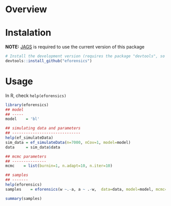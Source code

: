 Overview
========

Instalation
===========

**NOTE:** [JAGS](https://sourceforge.net/projects/mcmc-jags/) is
required to use the current version of this package

``` {.r .rundoc-block rundoc-language="R" rundoc-exports="code"}
# Install the development version (requires the package "devtools", so install it first if it is not installed already)
devtools::install_github("eforensics")
```

Usage
=====

In R, check `help(eforensics)`

``` {.r .rundoc-block rundoc-language="R" rundoc-exports="code"}
library(eforensics)
## model
## -----
model    = 'bl'

## simulating data and parameters
## ------------------------------
help(ef_simulateData)
sim_data = ef_simulateData(n=7000, nCov=1, model=model)
data     = sim_data$data

## mcmc parameters
## ---------------
mcmc    = list(burnin=1, n.adapt=10, n.iter=10)

## samples
## -------
help(eforensics)
samples    = eforensics(w ~.-a, a ~ .-w,  data=data, model=model, mcmc=mcmc)

summary(samples)

```
